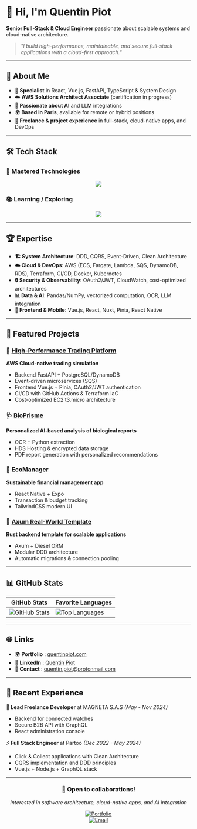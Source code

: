 # 👋 Hi, I'm Quentin Piot

**Senior Full-Stack & Cloud Engineer** passionate about scalable systems and cloud-native architecture.  

> *"I build high-performance, maintainable, and secure full-stack applications with a cloud-first approach."*

---

## 🚀 About Me

- 🎯 **Specialist** in React, Vue.js, FastAPI, TypeScript & System Design  
- ☁️ **AWS Solutions Architect Associate** (certification in progress)  
- 🤖 **Passionate about AI** and LLM integrations  
- 🌍 **Based in Paris**, available for remote or hybrid positions  
- 💼 **Freelance & project experience** in full-stack, cloud-native apps, and DevOps  

---

## 🛠️ Tech Stack

### 🥷 Mastered Technologies
<p align="center">
    <img src="https://skillicons.dev/icons?i=ts,js,react,vue,nextjs,nodejs,fastapi,graphql,nestjs,aws,docker,kubernetes,postgresql,mongodb,redis,rabbitmq,terraform,github,git&perline=8" />
</p>

### 📚 Learning / Exploring
<p align="center">
    <img src="https://skillicons.dev/icons?i=java,kotlin,spring,rust,gcp&perline=6" />
</p>

---

## 🏆 Expertise

- **🏗️ System Architecture**: DDD, CQRS, Event-Driven, Clean Architecture  
- **☁️ Cloud & DevOps**: AWS (ECS, Fargate, Lambda, SQS, DynamoDB, RDS), Terraform, CI/CD, Docker, Kubernetes  
- **🔒 Security & Observability**: OAuth2/JWT, CloudWatch, cost-optimized architectures  
- **📊 Data & AI**: Pandas/NumPy, vectorized computation, OCR, LLM integration  
- **📱 Frontend & Mobile**: Vue.js, React, Nuxt, Pinia, React Native  

---

## 🚀 Featured Projects

### 🏦 [High-Performance Trading Platform](https://github.com/Quentin-Piot/high-performance-trading-platform)  
**AWS Cloud-native trading simulation**  
- Backend FastAPI + PostgreSQL/DynamoDB  
- Event-driven microservices (SQS)  
- Frontend Vue.js + Pinia, OAuth2/JWT authentication  
- CI/CD with GitHub Actions & Terraform IaC  
- Cost-optimized EC2 t3.micro architecture  

### 🩺 [BioPrisme](https://bioprisme.com)  
**Personalized AI-based analysis of biological reports**  
- OCR + Python extraction  
- HDS Hosting & encrypted data storage  
- PDF report generation with personalized recommendations  

### 🌿 [EcoManager](https://github.com/Quentin-Piot/eco-manager)  
**Sustainable financial management app**  
- React Native + Expo  
- Transaction & budget tracking  
- TailwindCSS modern UI  

### 🦀 [Axum Real-World Template](https://github.com/Quentin-Piot/axum-diesel-real-world)  
**Rust backend template for scalable applications**  
- Axum + Diesel ORM  
- Modular DDD architecture  
- Automatic migrations & connection pooling  

---

## 📊 GitHub Stats

<div align="center">

| GitHub Stats | Favorite Languages |
|--------------|--------------------|
| ![GitHub Stats](https://github-readme-stats.vercel.app/api?username=quentin-piot&show_icons=true&theme=dark&count_private=true&hide_rank=true) | ![Top Languages](https://github-readme-stats.vercel.app/api/top-langs/?username=quentin-piot&show_icons=true&theme=dark&layout=compact&langs_count=6&exclude_repo=portfolio-nextjs&hide=html,css,scss) |

</div>

---

## 🌐 Links

- 🌍 **Portfolio** : [quentinpiot.com](https://quentinpiot.com)  
- 💼 **LinkedIn** : [Quentin Piot](https://linkedin.com/in/quentin-piot)  
- 📧 **Contact** : [quentin.piot@protonmail.com](mailto:quentin.piot@protonmail.com)  

---

## 💼 Recent Experience

**🚀 Lead Freelance Developer** at MAGNETA S.A.S *(May - Nov 2024)*  
- Backend for connected watches  
- Secure B2B API with GraphQL  
- React administration console  

**⚡ Full Stack Engineer** at Partoo *(Dec 2022 - May 2024)*  
- Click & Collect applications with Clean Architecture  
- CQRS implementation and DDD principles  
- Vue.js + Node.js + GraphQL stack  

---

<div align="center">

### 🤝 Open to collaborations!

*Interested in software architecture, cloud-native apps, and AI integration*

[![Portfolio](https://img.shields.io/badge/Portfolio-quentinpiot.com-blue?style=for-the-badge&logo=google-chrome)](https://quentinpiot.com)  
[![Email](https://img.shields.io/badge/Email-quentin.piot@protonmail.com-red?style=for-the-badge&logo=gmail)](mailto:quentin.piot@protonmail.com)

</div>

